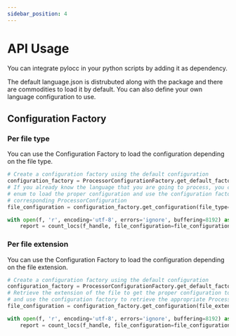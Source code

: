 ```yaml
---
sidebar_position: 4
---
```


# API Usage

You can integrate pylocc in your python scripts by adding it as dependency. 

The default language.json is distrubuted along with the package and there are commodities to load it by default. 
You can also define your own language configuration to use. 

## Configuration Factory

### Per file type

You can use the Configuration Factory to load the configuration depending on the file type.

```python 
# Create a configuration factory using the default configuration
configuration_factory = ProcessorConfigurationFactory.get_default_factory()
# If you already know the language that you are going to process, you can use the corresponding Language 
# enum to load the proper configuration and use the configuration factory to retrieve the 
# corresponding ProcessorConfiguration
file_configuration = configuration_factory.get_configuration(file_type=Language.JAVA)

with open(f, 'r', encoding='utf-8', errors='ignore', buffering=8192) as f_handle:
    report = count_locs(f_handle, file_configuration=file_configuration)
```
### Per file extension

You can use the Configuration Factory to load the configuration depending on the file extension.

```python 
# Create a configuration factory using the default configuration
configuration_factory = ProcessorConfigurationFactory.get_default_factory()
# Retrieve the extension of the file to get the proper configuration to use
# and use the configuration factory to retrieve the appropriate ProcessorConfiguration
file_configuration = configuration_factory.get_configuration(file_extension=file_extension)

with open(f, 'r', encoding='utf-8', errors='ignore', buffering=8192) as f_handle:
    report = count_locs(f_handle, file_configuration=file_configuration)
```

